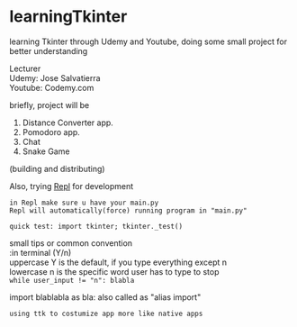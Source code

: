 # learningTkinter
learning Tkinter through Udemy and Youtube, doing some small project for better understanding

Lecturer  
Udemy: Jose Salvatierra  
Youtube: Codemy.com

briefly, project will be
1. Distance Converter app.
2. Pomodoro app.
3. Chat
4. Snake Game

(building and distributing)

Also, trying [Repl](https://repl.it) for development
```
in Repl make sure u have your main.py
Repl will automatically(force) running program in "main.py"

quick test: import tkinter; tkinter._test()
```












small tips or common convention  
:in terminal  (Y/n)  
uppercase Y is the default, if you type everything except n  
lowercase n is the specific word user has to type to stop  
`while user_input != "n": blabla`  

import blablabla as bla: also called as "alias import"

`using ttk to costumize app more like native apps`

